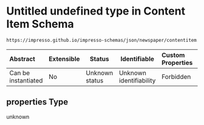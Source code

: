 # Untitled undefined type in Content Item Schema

```txt
https://impresso.github.io/impresso-schemas/json/newspaper/contentitem.schema.json#/properties/ppreb/items/properties
```




| Abstract            | Extensible | Status         | Identifiable            | Custom Properties | Additional Properties | Access Restrictions | Defined In                                                                         |
| :------------------ | ---------- | -------------- | ----------------------- | :---------------- | --------------------- | ------------------- | ---------------------------------------------------------------------------------- |
| Can be instantiated | No         | Unknown status | Unknown identifiability | Forbidden         | Allowed               | none                | [contentitem.schema.json\*](../out/contentitem.schema.json "open original schema") |

## properties Type

unknown
